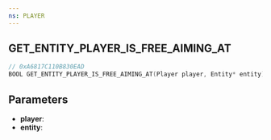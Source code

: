 ```yaml
---
ns: PLAYER
---
```

## GET_ENTITY_PLAYER_IS_FREE_AIMING_AT

```c
// 0xA6817C110B830EAD
BOOL GET_ENTITY_PLAYER_IS_FREE_AIMING_AT(Player player, Entity* entity);
```

## Parameters
* **player**:
* **entity**:
